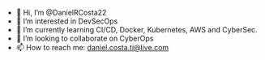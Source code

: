 - 👋 Hi, I’m @DanielRCosta22
- 👀 I’m interested in DevSecOps
- 🌱 I’m currently learning CI/CD, Docker, Kubernetes, AWS and CyberSec.
- 💞️ I’m looking to collaborate on CyberOps
- 📫 How to reach me: daniel.costa.ti@live.com

<!---
DanielRCosta22/DanielRCosta22 is a ✨ special ✨ repository because its `README.md` (this file) appears on your GitHub profile.
You can click the Preview link to take a look at your changes.
--->
